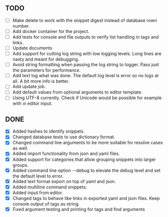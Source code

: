 ## TODO
   - [ ] Make delete to work with the snippet digest instead of database rown number.
   - [ ] Add docker container for the project.
   - [ ] Add tests for console and file outputs to verify list handling in tags and links.
   - [ ] Update documents
   - [ ] Add support for cutting log string with low logging levels. Long lines are nasty and meant for debugging.
   - [ ] Avoid string formatting when passing the log string to logger. Pass just the parameters for performance.
   - [ ] Add text log what was done. The default log level is error so no logs at all. A bit more info is better.
   - [ ] Add update job.
   - [ ] Add default values from optional arguments to editor template.
   - [ ] Using UTF-8 currently. Check if Unicode would be possible for example with vi editor input.

## DONE
   - [x] Added hashes to identify snippets.
   - [x] Changed database tests to use dictionary format.
   - [x] Changed command line arguments to be more suitable for resolve cases as well.
   - [x] Added import functionality from json and yaml files.
   - [x] Added support for categories that allow grouping snippets into larger groups.
   - [x] Added command line option --debug to elevate the debug level and set the default level to error.
   - [x] Added text format export on top of yaml and json.
   - [x] Added multiline command snippets.
   - [x] Added input from editor.
   - [x] Changed tags to behave like links in exported yaml and json files. Keep console output of tags as string.
   - [x] Fixed argument testing and printing for tags and find arguments

